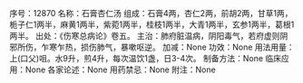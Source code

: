 序号：12870
名称：石膏杏仁汤
组成：石膏4两，杏仁2两，前胡2两，甘草1两，栀子仁1两半，麻黄1两半，紫菀1两半，桂枝1两半，大青1两半，玄参1两半，葛根1两半。
出处：《伤寒总病论》卷五。
主治：肺府脏温病，阴阳毒气，若府虚则阴邪所伤，乍寒乍热，损伤肺气，暴嗽呕逆。
加减：None
功效：None
用法用量：上(口父)咀。水9升，煎4升，每次温饮1盏，日3-4次。
制备方法：None
临床应用：None
各家论述：None
用药禁忌：None
附注：None
